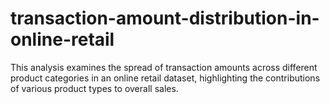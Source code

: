 # transaction-amount-distribution-in-online-retail
This analysis examines the spread of transaction amounts across different product categories in an online retail dataset, highlighting the contributions of various product types to overall sales.
